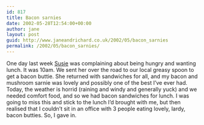 ```yaml
---
id: 817
title: Bacon sarnies
date: 2002-05-28T12:54:00+00:00
author: jane
layout: post
guid: http://www.janeandrichard.co.uk/2002/05/bacon_sarnies
permalink: /2002/05/bacon_sarnies/
---
```

One day last week [Susie](http://v1.janeandrichard.co.uk/photos/susieleaving1/img_1897_640_bw-bw/) was complaining about being hungry and wanting lunch. It was 10am. We sent her over the road to our local greasy spoon to get a bacon buttie. She returned with sandwiches for all, and my bacon and mushroom sarnie was lovely and possibly one of the best I&#8217;ve ever had. Today, the weather is horrid (raining and windy and generally yuck) and we needed comfort food, and so we had bacon sandwiches for lunch. I was going to miss this and stick to the lunch I&#8217;d brought with me, but then realised that I couldn&#8217;t sit in an office with 3 people eating lovely, lardy, bacon butties. So, I gave in.